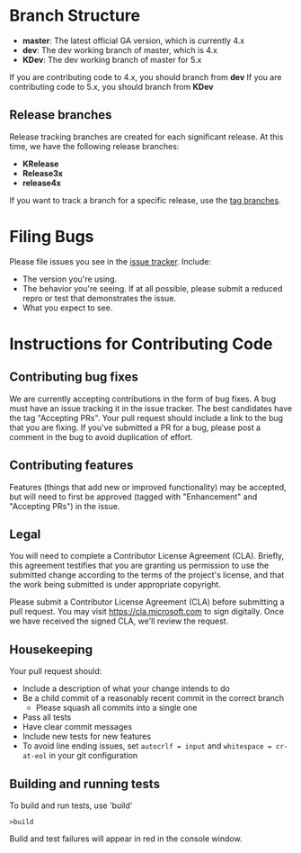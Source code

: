 # Branch Structure
* **master**: The latest official GA version, which is currently 4.x
* **dev**: The dev working branch of master, which is 4.x
* **KDev**: The dev working branch of master for 5.x

If you are contributing code to 4.x, you should branch from **dev**
If you are contributing code to 5.x, you should branch from **KDev**

## Release branches
Release tracking branches are created for each significant release. At this time, we have the following release branches:
* **KRelease**
* **Release3x**
* **release4x**

If you want to track a branch for a specific release, use the [tag branches](https://github.com/AzureAD/azure-activedirectory-identitymodel-extensions-for-dotnet/tags).

# Filing Bugs
Please file issues you see in the [issue tracker](https://github.com/AzureAD/azure-activedirectory-identitymodel-extensions-for-dotnet/issues). Include:

 - The version you're using. 
 - The behavior you're seeing. If at all possible, please submit a reduced repro or test that demonstrates the
   issue.
 - What you expect to see.

# Instructions for Contributing Code

## Contributing bug fixes

We are currently accepting contributions in the form of bug fixes. A bug must have an issue tracking it in the issue tracker. The best candidates have the tag "Accepting PRs". Your pull request should include a link to the bug that you are fixing. If you've submitted a PR for a bug, please post a comment in the bug to avoid duplication of effort.

## Contributing features
Features (things that add new or improved functionality) may be accepted, but will need to first be approved (tagged with "Enhancement" and "Accepting PRs") in the issue.

## Legal
You will need to complete a Contributor License Agreement (CLA). Briefly, this agreement testifies that you are granting us permission to use the submitted change according to the terms of the project's license, and that the work being submitted is under appropriate copyright.

Please submit a Contributor License Agreement (CLA) before submitting a pull request. You may visit https://cla.microsoft.com to sign digitally. Once we have received the signed CLA, we'll review the request. 

## Housekeeping
Your pull request should: 

* Include a description of what your change intends to do
* Be a child commit of a reasonably recent commit in the correct branch 
    * Please squash all commits into a single one
* Pass all tests
* Have clear commit messages 
* Include new tests for new features
* To avoid line ending issues, set `autocrlf = input` and `whitespace = cr-at-eol` in your git configuration

## Building and running tests
To build and run tests, use 'build'
```Shell
>build
```

Build and test failures will appear in red in the console window.

